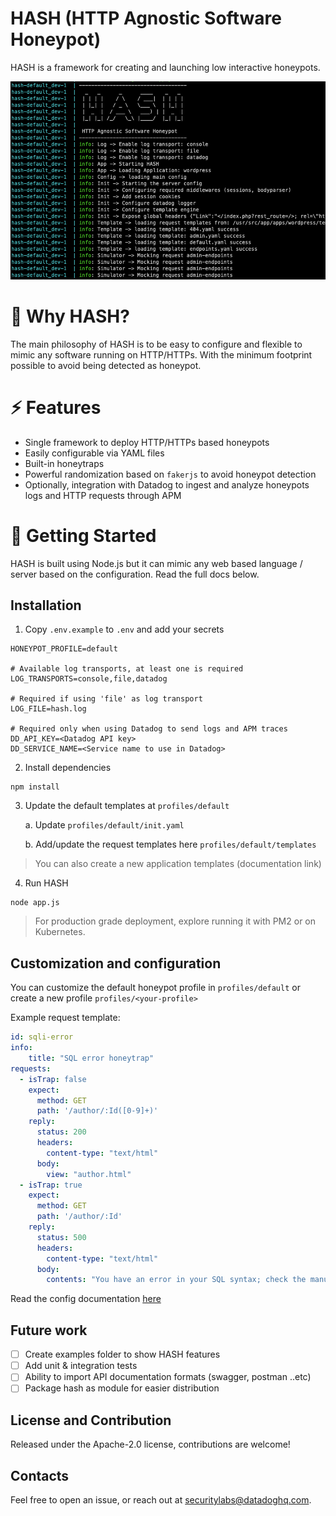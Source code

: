 # HASH (HTTP Agnostic Software Honeypot)

HASH is a framework for creating and launching low interactive honeypots. 

![HASH](./docs/hash-intro.png "HASH")

# 🌟 Why HASH?
The main philosophy of HASH is to be easy to configure and flexible to mimic any software running on HTTP/HTTPs. With the minimum footprint possible to avoid being detected as honeypot.


# ⚡ Features

* Single framework to deploy HTTP/HTTPs based honeypots
* Easily configurable via YAML files
* Built-in honeytraps
* Powerful randomization based on `fakerjs` to avoid honeypot detection
* Optionally, integration with Datadog to ingest and analyze honeypots logs and HTTP requests through APM


# 🚀 Getting Started
HASH is built using Node.js but it can mimic any web based language / server based on the configuration. Read the full docs below.


## Installation

1. Copy `.env.example` to `.env` and add your secrets

```
HONEYPOT_PROFILE=default

# Available log transports, at least one is required
LOG_TRANSPORTS=console,file,datadog

# Required if using 'file' as log transport
LOG_FILE=hash.log

# Required only when using Datadog to send logs and APM traces
DD_API_KEY=<Datadog API key>
DD_SERVICE_NAME=<Service name to use in Datadog> 
```

2. Install dependencies

```
npm install
```

3. Update the default templates at `profiles/default`

    a. Update `profiles/default/init.yaml`

    b. Add/update the request templates here `profiles/default/templates`

> You can also create a new application templates (documentation link)


4. Run HASH

```
node app.js
```

> For production grade deployment, explore running it with PM2 or on Kubernetes.


## Customization and configuration

You can customize the default honeypot profile in `profiles/default` or create a new profile `profiles/<your-profile>`

Example request template:

```yaml
id: sqli-error
info:
    title: "SQL error honeytrap"
requests:
  - isTrap: false 
    expect:
      method: GET
      path: '/author/:Id([0-9]+)'
    reply:
      status: 200
      headers:
        content-type: "text/html"
      body: 
        view: "author.html"
  - isTrap: true 
    expect:
      method: GET
      path: '/author/:Id'
    reply:
      status: 500
      headers:
        content-type: "text/html"
      body: 
        contents: "You have an error in your SQL syntax; check the manual that corresponds to your MySQL server version for the right syntax to use near '' at line 2"
```

Read the config documentation [here](./docs/config.md)



## Future work
- [ ] Create examples folder to show HASH features
- [ ] Add unit & integration tests 
- [ ] Ability to import API documentation formats (swagger, postman ..etc)
- [ ] Package hash as module for easier distribution

## License and Contribution

Released under the Apache-2.0 license, contributions are welcome!

## Contacts

Feel free to open an issue, or reach out at securitylabs@datadoghq.com.
